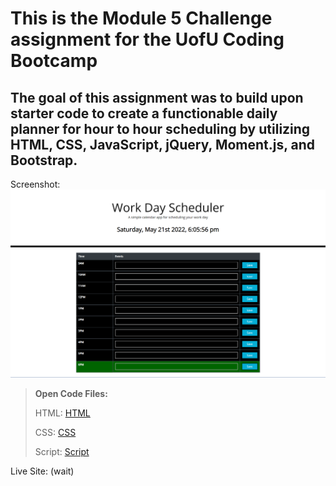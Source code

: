 # This is the Module 5 Challenge assignment for the UofU Coding Bootcamp

## The goal of this assignment was to build upon starter code to create a functionable daily planner for hour to hour scheduling by utilizing HTML, CSS, JavaScript, jQuery, Moment.js, and Bootstrap.

Screenshot: ![Site Screenshot](./Assets/Module-5-img.png)

>**Open Code Files:**
>
>HTML: [HTML](./index.html)
>
>CSS: [CSS](./Develop/style.css)
>
>Script: [Script](./Assets/js/script.js)

Live Site: (wait)